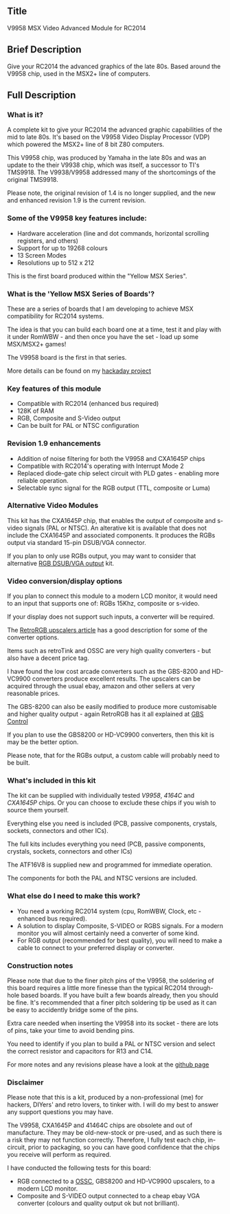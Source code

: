 

## Title

V9958 MSX Video Advanced Module for RC2014

## Brief Description

Give your RC2014 the advanced graphics of the late 80s.  Based around the V9958 chip, used in the MSX2+ line of computers.

## Full Description

### What is it?

A complete kit to give your RC2014 the advanced graphic capabilities of the mid to late 80s. It's based on the V9958 Video Display Processor (VDP) which powered
the MSX2+ line of 8 bit Z80 computers.

This V9958 chip, was produced by Yamaha in the late 80s and was an update to the their V9938 chip, which was itself, a successor to TI's TMS9918.  The V9938/V9958 addressed many of the shortcomings of the original TMS9918.

Please note, the original revision of 1.4 is no longer supplied, and the new and enhanced revision 1.9 is the current revision.

### Some of the V9958 key features include:

* Hardware acceleration (line and dot commands, horizontal scrolling registers, and others)
* Support for up to 19268 colours
* 13 Screen Modes
* Resolutions up to 512 x 212

This is the first board produced within the "Yellow MSX Series".

### What is the 'Yellow MSX Series of Boards'?

These are a series of boards that I am developing to achieve MSX compatibility for RC2014 systems.

The idea is that you can build each board one at a time, test it and play with it under RomWBW - and then once you have the set - load up some MSX/MSX2+ games!

The V9958 board is the first in that series.

More details can be found on my [hackaday project](https://hackaday.io/project/175574-msx-compatible-boards-for-rc2014)

### Key features of this module

* Compatible with RC2014 (enhanced bus required)
* 128K of RAM
* RGB, Composite and S-Video output
* Can be built for PAL or NTSC configuration

### Revision 1.9 enhancements

* Addition of noise filtering for both the V9958 and CXA1645P chips
* Compatible with RC2014's operating with Interrupt Mode 2
* Replaced diode-gate chip select circuit with PLD gates - enabling more reliable operation.
* Selectable sync signal for the RGB output (TTL, composite or Luma)

### Alternative Video Modules

This kit has the CXA1645P chip, that enables the output of composite and s-video signals (PAL or NTSC).  An alterative kit is available that does not include the CXA1645P and associated components.  It produces the RGBs output via standard 15-pin DSUB/VGA connector.

If you plan to only use RGBs output, you may want to consider that alternative [RGB DSUB/VGA output](https://www.tindie.com/products/dinotron/v9958-msx-rgb-video-module-for-rc2014/) kit.

### Video conversion/display options

If you plan to connect this module to a modern LCD monitor, it would need to an input that supports one of: RGBs 15Khz, composite or s-video.

If your display does not support such inputs, a converter will be required.

The [RetroRGB upscalers article](https://www.retrorgb.com/upscalers.html) has a good description for some of the converter options.

Items such as retroTink and OSSC are very high quality converters - but also have a decent price tag.

I have found the low cost arcade converters such as the GBS-8200 and HD-VC9900 converters produce excellent results.  The upscalers can be acquired through the usual ebay, amazon and other sellers at very reasonable prices.

The GBS-8200 can also be easily modified to produce more customisable and higher quality output - again RetroRGB has it all explained at [GBS Control](https://www.retrorgb.com/gbs-control-installation-overview.html)

If you plan to use the GBS8200 or HD-VC9900 converters, then this kit is may be the better option.

Please note, that for the RGBs output, a custom cable will probably need to be built.

### What's included in this kit

The kit can be supplied with individually tested *V9958*, *4164C* and *CXA1645P* chips.  Or you can choose to exclude these chips if you wish to source them yourself.

Everything else you need is included (PCB, passive components, crystals, sockets, connectors and other ICs).

The full kits includes everything you need (PCB, passive components, crystals, sockets, connectors and other ICs)

The ATF16V8 is supplied new and programmed for immediate operation.

The components for both the PAL and NTSC versions are included.

### What else do I need to make this work?

* You need a working RC2014 system (cpu, RomWBW, Clock, etc - enhanced bus required).
* A solution to display Composite, S-VIDEO or RGBS signals.  For a modern monitor you will almost certainly need a converter of some kind.
* For RGB output (recommended for best quality), you will need to make a cable to connect to your preferred display or converter.

### Construction notes

Please note that due to the finer pitch pins of the V9958, the soldering of this board requires a little more finesse than the typical RC2014 through-hole based boards.  If you have built a few boards already, then you should be fine.  It's recommended that a finer pitch soldering tip be used as it can be easy to accidently bridge some of the pins.

Extra care needed when inserting the V9958 into its socket - there are lots of pins, take your time to avoid bending pins.

You need to identify if you plan to build a PAL or NTSC version and select the correct resistor and capacitors for R13 and C14.

For more notes and any revisions please have a look at the [github page](https://github.com/vipoo/yellow-msx-series-for-rc2014/blob/main/video/README.md)

### Disclaimer

Please note that this is a kit, produced by a non-professional (me) for hackers, DIYers' and retro lovers, to tinker with.  I will do my best to answer any support questions you may have.

The V9958, CXA1645P and 41464C chips are obsolete and out of manufacture.  They may be old-new-stock or pre-used, and as such there is a risk they may not function correctly.  Therefore, I fully test each chip, in-circuit, prior to packaging, so you can have good confidence that the chips you receive will perform as required.

I have conducted the following tests for this board:

- RGB connected to a [OSSC](https://www.retrorgb.com/ossc.html), GBS8200 and HD-VC9900 upscalers, to a modern LCD monitor.
- Composite and S-VIDEO output connected to a cheap ebay VGA converter (colours and quality output ok but not brilliant).

